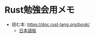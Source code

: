 # Rust勉強会用メモ
- 読む本: https://doc.rust-lang.org/book/
    - [日本語版](https://doc.rust-jp.rs/book-ja/title-page.html)